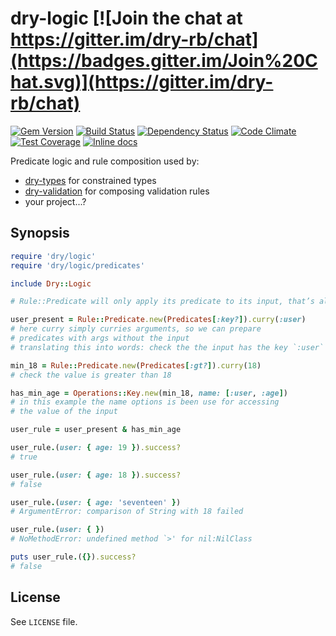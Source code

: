 [gem]: https://rubygems.org/gems/dry-logic
[travis]: https://travis-ci.org/dry-rb/dry-logic
[gemnasium]: https://gemnasium.com/dry-rb/dry-logic
[codeclimate]: https://codeclimate.com/github/dry-rb/dry-logic
[coveralls]: https://coveralls.io/r/dry-rb/dry-logic
[inchpages]: http://inch-ci.org/github/dry-rb/dry-logic

# dry-logic [![Join the chat at https://gitter.im/dry-rb/chat](https://badges.gitter.im/Join%20Chat.svg)](https://gitter.im/dry-rb/chat)

[![Gem Version](https://badge.fury.io/rb/dry-logic.svg)][gem]
[![Build Status](https://travis-ci.org/dry-rb/dry-logic.svg?branch=master)][travis]
[![Dependency Status](https://gemnasium.com/dry-rb/dry-logic.svg)][gemnasium]
[![Code Climate](https://codeclimate.com/github/dry-rb/dry-logic/badges/gpa.svg)][codeclimate]
[![Test Coverage](https://codeclimate.com/github/dry-rb/dry-logic/badges/coverage.svg)][codeclimate]
[![Inline docs](http://inch-ci.org/github/dry-rb/dry-logic.svg?branch=master)][inchpages]

Predicate logic and rule composition used by:

* [dry-types](https://github.com/dry-rb/dry-types) for constrained types
* [dry-validation](https://github.com/dry-rb/dry-validation) for composing validation rules
* your project...?

## Synopsis

``` ruby
require 'dry/logic'
require 'dry/logic/predicates'

include Dry::Logic

# Rule::Predicate will only apply its predicate to its input, that’s all

user_present = Rule::Predicate.new(Predicates[:key?]).curry(:user)
# here curry simply curries arguments, so we can prepare
# predicates with args without the input
# translating this into words: check the the input has the key `:user`

min_18 = Rule::Predicate.new(Predicates[:gt?]).curry(18)
# check the value is greater than 18

has_min_age = Operations::Key.new(min_18, name: [:user, :age])
# in this example the name options is been use for accessing
# the value of the input

user_rule = user_present & has_min_age

user_rule.(user: { age: 19 }).success?
# true

user_rule.(user: { age: 18 }).success?
# false

user_rule.(user: { age: 'seventeen' })
# ArgumentError: comparison of String with 18 failed

user_rule.(user: { })
# NoMethodError: undefined method `>' for nil:NilClass

puts user_rule.({}).success?
# false
```

## License

See `LICENSE` file.
